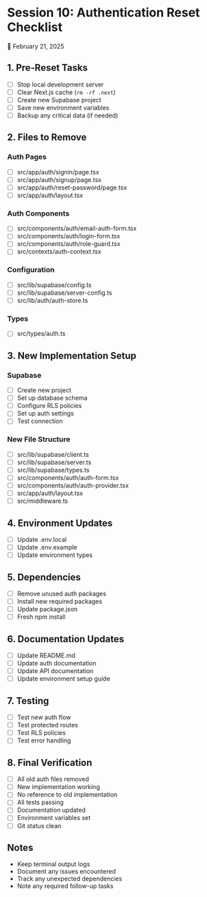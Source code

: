 # Session 10: Authentication Reset Checklist
📅 February 21, 2025

## 1. Pre-Reset Tasks
- [ ] Stop local development server
- [ ] Clear Next.js cache (`rm -rf .next`)
- [ ] Create new Supabase project
- [ ] Save new environment variables
- [ ] Backup any critical data (if needed)

## 2. Files to Remove
### Auth Pages
- [ ] src/app/auth/signin/page.tsx
- [ ] src/app/auth/signup/page.tsx
- [ ] src/app/auth/reset-password/page.tsx
- [ ] src/app/auth/layout.tsx

### Auth Components
- [ ] src/components/auth/email-auth-form.tsx
- [ ] src/components/auth/login-form.tsx
- [ ] src/components/auth/role-guard.tsx
- [ ] src/contexts/auth-context.tsx

### Configuration
- [ ] src/lib/supabase/config.ts
- [ ] src/lib/supabase/server-config.ts
- [ ] src/lib/auth/auth-store.ts

### Types
- [ ] src/types/auth.ts

## 3. New Implementation Setup
### Supabase
- [ ] Create new project
- [ ] Set up database schema
- [ ] Configure RLS policies
- [ ] Set up auth settings
- [ ] Test connection

### New File Structure
- [ ] src/lib/supabase/client.ts
- [ ] src/lib/supabase/server.ts
- [ ] src/lib/supabase/types.ts
- [ ] src/components/auth/auth-form.tsx
- [ ] src/components/auth/auth-provider.tsx
- [ ] src/app/auth/layout.tsx
- [ ] src/middleware.ts

## 4. Environment Updates
- [ ] Update .env.local
- [ ] Update .env.example
- [ ] Update environment types

## 5. Dependencies
- [ ] Remove unused auth packages
- [ ] Install new required packages
- [ ] Update package.json
- [ ] Fresh npm install

## 6. Documentation Updates
- [ ] Update README.md
- [ ] Update auth documentation
- [ ] Update API documentation
- [ ] Update environment setup guide

## 7. Testing
- [ ] Test new auth flow
- [ ] Test protected routes
- [ ] Test RLS policies
- [ ] Test error handling

## 8. Final Verification
- [ ] All old auth files removed
- [ ] New implementation working
- [ ] No reference to old implementation
- [ ] All tests passing
- [ ] Documentation updated
- [ ] Environment variables set
- [ ] Git status clean

## Notes
- Keep terminal output logs
- Document any issues encountered
- Track any unexpected dependencies
- Note any required follow-up tasks 